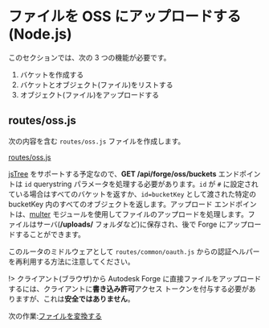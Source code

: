 # ファイルを OSS にアップロードする(Node.js)

このセクションでは、次の 3 つの機能が必要です。

1. バケットを作成する
2. バケットとオブジェクト(ファイル)をリストする
3. オブジェクト(ファイル)をアップロードする

## routes/oss.js

次の内容を含む `routes/oss.js` ファイルを作成します。

[routes/oss.js](_snippets/viewmodels/node/routes/oss.js ':include :type=code javascript')

[jsTree](https://www.jstree.com/) をサポートする予定なので、**GET /api/forge/oss/buckets** エンドポイントは `id` querystring パラメータを処理する必要があります。`id` が `#` に設定されている場合はすべてのバケットを返すか、`id=bucketKey` として渡された特定の bucketKey 内のすべてのオブジェクトを返します。アップロード エンドポイントは、[multer](https://github.com/expressjs/multer) モジュールを使用してファイルのアップロードを処理します。ファイルはサーバ(**/uploads/** フォルダなど)に保存され、後で Forge にアップロードすることができます。

このルータのミドルウェアとして `routes/common/oauth.js` からの認証ヘルパーを再利用する方法に注意してください。

!> クライアント(ブラウザ)から Autodesk Forge に直接ファイルをアップロードするには、クライアントに**書き込み許可**アクセス トークンを付与する必要がありますが、これは**安全ではありません**。

次の作業:[ファイルを変換する](/ja-JP/modelderivative/translate/)